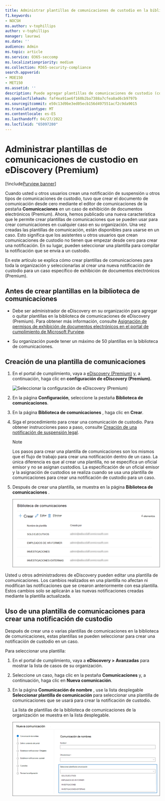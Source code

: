 ```yaml
---
title: Administrar plantillas de comunicaciones de custodio en la biblioteca de comunicaciones en eDiscovery (Premium)
f1.keywords:
- NOCSH
ms.author: v-tophillips
author: v-tophillips
manager: laurawi
ms.date: ''
audience: Admin
ms.topic: article
ms.service: O365-seccomp
ms.localizationpriority: medium
ms.collection: M365-security-compliance
search.appverid:
- MOE150
- MET150
ms.assetid: ''
description: Puede agregar plantillas de comunicaciones de custodio (como una plantilla para la notificación de suspensión) en eDiscovery (Premium) para que se puedan usar en cualquier caso en su organización.
ms.openlocfilehash: faf4ea91ae6f160b2ba7388a7cfea8ad6cb9797b
ms.sourcegitcommit: e50c13d9be3ed05ecb156d497551acf2c9da9015
ms.translationtype: MT
ms.contentlocale: es-ES
ms.lasthandoff: 04/27/2022
ms.locfileid: "65097280"
---
```

# <a name="manage-custodian-communications-templates-in-ediscovery-premium"></a>Administrar plantillas de comunicaciones de custodio en eDiscovery (Premium)

[!include[Purview banner](../includes/purview-rebrand-banner.md)]

Cuando usted u otros usuarios crean una notificación de suspensión u otros tipos de comunicaciones de custodio, tuvo que crear el documento de comunicación desde cero mediante el editor de comunicaciones de la pestaña **Comunicaciones** en un caso de exhibición de documentos electrónicos (Premium). Ahora, hemos publicado una nueva característica que le permite crear plantillas de comunicaciones que se pueden usar para crear comunicaciones en cualquier caso en su organización. Una vez creadas las plantillas de comunicación, están disponibles para usarse en un caso. Esto significa que los asistentes u otros usuarios que crean comunicaciones de custodio no tienen que empezar desde cero para crear una notificación. En su lugar, pueden seleccionar una plantilla para compilar la notificación que se envía a un custodio.

En este artículo se explica cómo crear plantillas de comunicaciones para toda la organización y seleccionarlas al crear una nueva notificación de custodio para un caso específico de exhibición de documentos electrónicos (Premium).

## <a name="before-you-create-templates-in-the-communications-library"></a>Antes de crear plantillas en la biblioteca de comunicaciones

- Debe ser administrador de eDiscovery en su organización para agregar o quitar plantillas en la biblioteca de comunicaciones de eDiscovery (Premium). Para obtener más información, consulte [Asignación de permisos de exhibición de documentos electrónicos en el portal de cumplimiento de Microsoft Purview](assign-ediscovery-permissions.md).  

- Su organización puede tener un máximo de 50 plantillas en la biblioteca de comunicaciones.

## <a name="create-a-communications-template"></a>Creación de una plantilla de comunicaciones

1. En el portal de cumplimiento, vaya a [eDiscovery (Premium)](https://go.microsoft.com/fwlink/p/?linkid=2173764) y, a continuación, haga clic en **configuración de eDiscovery (Premium).**

   ![Seleccionar la configuración de eDiscovery (Premium)](..\media\HistoricalVersions1.png)

2. En la página **Configuración**, seleccione la pestaña **Biblioteca de comunicaciones**.

3. En la página **Biblioteca de comunicaciones** , haga clic en **Crear**.

4. Siga el procedimiento para crear una comunicación de custodio. Para obtener instrucciones paso a paso, consulte [Creación de una notificación de suspensión legal](create-hold-notification.md).

   > [!NOTE]
   > Los pasos para crear una plantilla de comunicaciones son los mismos que el flujo de trabajo para crear una notificación dentro de un caso. La única diferencia es que al crear una plantilla, no se especifica un oficial emisor y no se asignan custodios. La especificación de un oficial emisor y la asignación de custodios se realiza cuando se usa una plantilla de comunicaciones para crear una notificación de custodio para un caso.

5. Después de crear una plantilla, se muestra en la página **Biblioteca de comunicaciones** .

   ![Plantillas que se muestran en la biblioteca de comunicaciones](..\media\AeDCommunicationsLibrary1.png)

Usted u otros administradores de eDiscovery pueden editar una plantilla de comunicaciones. Los cambios realizados en una plantilla no afectan ni modifican las notificaciones que se crearon anteriormente con esa plantilla. Estos cambios solo se aplicarán a las nuevas notificaciones creadas mediante la plantilla actualizada.

## <a name="use-a-communications-template-to-create-a-custodian-notification"></a>Uso de una plantilla de comunicaciones para crear una notificación de custodio

Después de crear una o varias plantillas de comunicaciones en la biblioteca de comunicaciones, estas plantillas se pueden seleccionar para crear una notificación de custodio en un caso.

Para seleccionar una plantilla:

1. En el portal de cumplimiento, vaya a **eDiscovery > Avanzadas** para mostrar la lista de casos de su organización.

2. Seleccione un caso, haga clic en la pestaña **Comunicaciones** y, a continuación, haga clic en **Nueva comunicación**.

3. En la página **Comunicación de nombre** , use la lista desplegable **Seleccionar plantilla de comunicación** para seleccionar una plantilla de comunicaciones que se usará para crear la notificación de custodio.

   La lista de plantillas de la biblioteca de comunicaciones de la organización se muestra en la lista desplegable.

   ![Las plantillas de la biblioteca de comunicaciones se muestran en la lista desplegable.](..\media\AeDCommunicationsTemplates1.png)
